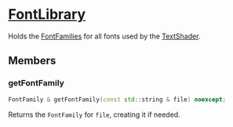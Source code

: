# [FontLibrary](FontLibrary.hpp)

Holds the [FontFamilies](FontFamily.md) for all fonts used by the [TextShader](TextShader.md).

## Members

### getFontFamily

```cpp
FontFamily & getFontFamily(const std::string & file) noexcept;
```

Returns the `FontFamily` for `file`, creating it if needed.